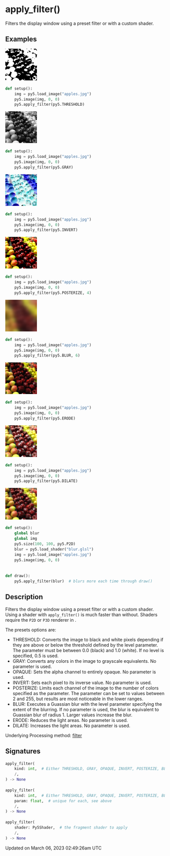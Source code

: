 # apply_filter()

Filters the display window using a preset filter or with a custom shader.

## Examples

<div class="example-table">

<div class="example-row"><div class="example-cell-image">

![example picture for apply_filter()](/images/reference/Sketch_apply_filter_0.png)

</div><div class="example-cell-code">

```python
def setup():
    img = py5.load_image("apples.jpg")
    py5.image(img, 0, 0)
    py5.apply_filter(py5.THRESHOLD)
```

</div></div>

<div class="example-row"><div class="example-cell-image">

![example picture for apply_filter()](/images/reference/Sketch_apply_filter_1.png)

</div><div class="example-cell-code">

```python
def setup():
    img = py5.load_image("apples.jpg")
    py5.image(img, 0, 0)
    py5.apply_filter(py5.GRAY)
```

</div></div>

<div class="example-row"><div class="example-cell-image">

![example picture for apply_filter()](/images/reference/Sketch_apply_filter_2.png)

</div><div class="example-cell-code">

```python
def setup():
    img = py5.load_image("apples.jpg")
    py5.image(img, 0, 0)
    py5.apply_filter(py5.INVERT)
```

</div></div>

<div class="example-row"><div class="example-cell-image">

![example picture for apply_filter()](/images/reference/Sketch_apply_filter_3.png)

</div><div class="example-cell-code">

```python
def setup():
    img = py5.load_image("apples.jpg")
    py5.image(img, 0, 0)
    py5.apply_filter(py5.POSTERIZE, 4)
```

</div></div>

<div class="example-row"><div class="example-cell-image">

![example picture for apply_filter()](/images/reference/Sketch_apply_filter_4.png)

</div><div class="example-cell-code">

```python
def setup():
    img = py5.load_image("apples.jpg")
    py5.image(img, 0, 0)
    py5.apply_filter(py5.BLUR, 6)
```

</div></div>

<div class="example-row"><div class="example-cell-image">

![example picture for apply_filter()](/images/reference/Sketch_apply_filter_5.png)

</div><div class="example-cell-code">

```python
def setup():
    img = py5.load_image("apples.jpg")
    py5.image(img, 0, 0)
    py5.apply_filter(py5.ERODE)
```

</div></div>

<div class="example-row"><div class="example-cell-image">

![example picture for apply_filter()](/images/reference/Sketch_apply_filter_6.png)

</div><div class="example-cell-code">

```python
def setup():
    img = py5.load_image("apples.jpg")
    py5.image(img, 0, 0)
    py5.apply_filter(py5.DILATE)
```

</div></div>

<div class="example-row"><div class="example-cell-image">

![example picture for apply_filter()](/images/reference/Sketch_apply_filter_7.png)

</div><div class="example-cell-code">

```python
def setup():
    global blur
    global img
    py5.size(100, 100, py5.P2D)
    blur = py5.load_shader("blur.glsl")
    img = py5.load_image("apples.jpg")
    py5.image(img, 0, 0)


def draw():
    py5.apply_filter(blur)  # blurs more each time through draw()
```

</div></div>

</div>

## Description

Filters the display window using a preset filter or with a custom shader. Using a shader with `apply_filter()` is much faster than without. Shaders require the `P2D` or `P3D` renderer in [](sketch_size).

The presets options are:

* THRESHOLD: Converts the image to black and white pixels depending if they are above or below the threshold defined by the level parameter. The parameter must be between 0.0 (black) and 1.0 (white). If no level is specified, 0.5 is used.
* GRAY: Converts any colors in the image to grayscale equivalents. No parameter is used.
* OPAQUE: Sets the alpha channel to entirely opaque. No parameter is used.
* INVERT: Sets each pixel to its inverse value. No parameter is used.
* POSTERIZE: Limits each channel of the image to the number of colors specified as the parameter. The parameter can be set to values between 2 and 255, but results are most noticeable in the lower ranges.
* BLUR: Executes a Guassian blur with the level parameter specifying the extent of the blurring. If no parameter is used, the blur is equivalent to Guassian blur of radius 1. Larger values increase the blur.
* ERODE: Reduces the light areas. No parameter is used.
* DILATE: Increases the light areas. No parameter is used.

Underlying Processing method: [filter](https://processing.org/reference/filter_.html)

## Signatures

```python
apply_filter(
    kind: int,  # Either THRESHOLD, GRAY, OPAQUE, INVERT, POSTERIZE, BLUR, ERODE, or DILATE
    /,
) -> None

apply_filter(
    kind: int,  # Either THRESHOLD, GRAY, OPAQUE, INVERT, POSTERIZE, BLUR, ERODE, or DILATE
    param: float,  # unique for each, see above
    /,
) -> None

apply_filter(
    shader: Py5Shader,  # the fragment shader to apply
    /,
) -> None
```

Updated on March 06, 2023 02:49:26am UTC
